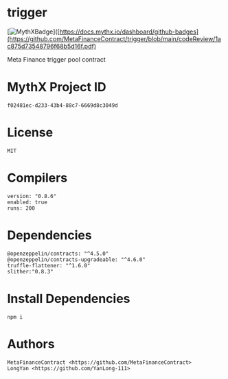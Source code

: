 # trigger
[![MythXBadge](https://badgen.net/https/api.mythx.io/v1/projects/f02481ec-d233-43b4-88c7-6669d8c3049d/badge/data?cache=300&icon=https://raw.githubusercontent.com/ConsenSys/mythx-github-badge/main/logo_white.svg)]([https://docs.mythx.io/dashboard/github-badges](https://github.com/MetaFinanceContract/trigger/blob/main/codeReview/1ac875d73548796f68b5d16f.pdf)

Meta Finance trigger pool contract

# MythX Project ID

```
f02481ec-d233-43b4-88c7-6669d8c3049d
```

# License

```
MIT
```

# Compilers

```
version: "0.8.6"
enabled: true
runs: 200
```

# Dependencies

```
@openzeppelin/contracts: "^4.5.0"
@openzeppelin/contracts-upgradeable: "^4.6.0"
truffle-flattener: "^1.6.0"
slither:"0.8.3"
```

# Install Dependencies

```
npm i
```

# Authors

```
MetaFinanceContract <https://github.com/MetaFinanceContract>
LongYan <https://github.com/YanLong-111>
```
